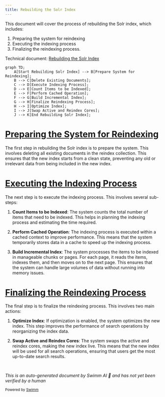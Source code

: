```yaml
---
title: Rebuilding the Solr Index
---
```

This document will cover the process of rebuilding the Solr index, which includes:

1. Preparing the system for reindexing
2. Executing the indexing process
3. Finalizing the reindexing process.

Technical document: <SwmLink doc-title="Rebuilding the Solr Index">[Rebuilding the Solr Index](/.swm/rebuilding-the-solr-index.91jj9mk6.sw.md)</SwmLink>

```mermaid
graph TD;
    A[Start Rebuilding Solr Index] --> B[Prepare System for Reindexing];
    B --> C[Delete Existing Documents];
    C --> D[Execute Indexing Process];
    D --> E[Count Items to be Indexed];
    E --> F[Perform Cached Operation];
    F --> G[Build Incremental Index];
    G --> H[Finalize Reindexing Process];
    H --> I[Optimize Index];
    I --> J[Swap Active and Reindex Cores];
    J --> K[End Rebuilding Solr Index];
```

# [Preparing the System for Reindexing](https://app.swimm.io/repos/Z2l0aHViJTNBJTNBQnJvYWRsZWFmQ29tbWVyY2UtZGVtby1uZXclM0ElM0FTd2ltbS1EZW1v/docs/91jj9mk6#pre-build-index)

The first step in rebuilding the Solr index is to prepare the system. This involves deleting all existing documents in the reindex collection. This ensures that the new index starts from a clean state, preventing any old or irrelevant data from being included in the new index.

# [Executing the Indexing Process](https://app.swimm.io/repos/Z2l0aHViJTNBJTNBQnJvYWRsZWFmQ29tbWVyY2UtZGVtby1uZXclM0ElM0FTd2ltbS1EZW1v/docs/91jj9mk6#buildindex)

The next step is to execute the indexing process. This involves several sub-steps:

1. **Count Items to be Indexed**: The system counts the total number of items that need to be indexed. This helps in planning the indexing process and estimating the time required.

2. **Perform Cached Operation**: The indexing process is executed within a cached context to improve performance. This means that the system temporarily stores data in a cache to speed up the indexing process.

3. **Build Incremental Index**: The system processes the items to be indexed in manageable chunks or pages. For each page, it reads the items, indexes them, and then moves on to the next page. This ensures that the system can handle large volumes of data without running into memory issues.

# [Finalizing the Reindexing Process](https://app.swimm.io/repos/Z2l0aHViJTNBJTNBQnJvYWRsZWFmQ29tbWVyY2UtZGVtby1uZXclM0ElM0FTd2ltbS1EZW1v/docs/91jj9mk6#post-build-index)

The final step is to finalize the reindexing process. This involves two main actions:

1. **Optimize Index**: If optimization is enabled, the system optimizes the new index. This step improves the performance of search operations by reorganizing the index data.

2. **Swap Active and Reindex Cores**: The system swaps the active and reindex cores, making the new index live. This means that the new index will be used for all search operations, ensuring that users get the most up-to-date search results.

&nbsp;

*This is an auto-generated document by Swimm AI 🌊 and has not yet been verified by a human*

<SwmMeta version="3.0.0" repo-id="Z2l0aHViJTNBJTNBQnJvYWRsZWFmQ29tbWVyY2UtZGVtby1uZXclM0ElM0FTd2ltbS1EZW1v" repo-name="BroadleafCommerce-demo-new" doc-type="product-flows"><sup>Powered by [Swimm](/)</sup></SwmMeta>
